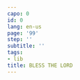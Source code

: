 ```yaml
---
capo: 0
id: 0
lang: en-us
page: '99'
step: ''
subtitle: ''
tags:
- lib
title: BLESS THE LORD
---
```

